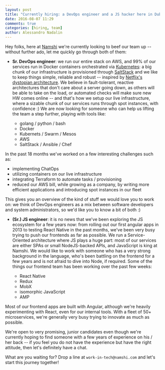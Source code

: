```yaml
---
layout: post
title: "Currently hiring: a DevOps engineer and a JS hacker here in Dubai"
date: 2016-08-07 11:29
comments: true
categories: [hiring, team]
author: Alessandro Nadalin
---
```


Hey folks, here at [Namshi](https://www.namshi.com) we're currently looking
to beef our team up -- without further ado, let me quickly go through both
of them:

<!-- more -->

* **Sr. DevOps engineer**: we run our entire stack on AWS, and 99% of our
services run in Docker containers orchestrated via [Kubernetes](http://kubernetes.io/):
a big chunk of our infrastructure is provisioned through [SaltStack](https://saltstack.com/)
and we like to keep things simple, reliable and robust -- inspired by
[Netflix's dystopian architecture](https://www.infoq.com/news/2013/05/dystopia-as-a-service).
We believe in fault-tolerant, reactive architectures that don't care about a
server going down, as others will be able to take on the load, or automated checks
will make sure new HW comes online -- and that's how we setup our live infrastructure,
where a sizable chunk of our services runs through spot instances, with confidence :)
We are now looking for someone who can help us lifting the team a step further, playing
with tools like:

  * golang / python / bash
  * Docker
  * Kubernets / Swarm / Mesos
  * AWS
  * SaltStack / Ansible / Chef

In the past 18 months we've worked on a few interesting challenges such as:

  * implementing ChatOps
  * utilizing containers on our live infrastructure
  * integrating Terraform to automate tasks / provisioning
  * reduced our AWS bill, while growing as a company, by writing more efficient
  applications and introducing spot instances in our fleet

This gives you an overview of the kind of stuff we would love you to work on:
we think of DevOps engineers as a mix between software developers
and system administrators, so we'd like you to know a bit of both :)

* **(Sr.) JS engineer**: it is no news that we've been exploring the JS ecosystem
for a few years now: from rolling out our first angular apps in 2013 to testing
React Native in the past months, we've been very busy trying to push our frontends
as far as possible.
We run a Service-Oriented architecture where JS plays a huge part: most of our
services are either SPAs or small NodeJS-backed APIs, and JavaScript is king at
Namshi.
We would like to work with someone who has a very strong background in the language,
who's been battling on the frontend for a few years and is not afraid to dive into
Node, if required.
Some of the things our frontend team has been working over the past few weeks:

  * React Native
  * Redux
  * MobX
  * isomorphic JavaScript
  * AMP

Most of our frontend apps are built with Angular, although we're heavily experimenting
with React, even for our internal tools. With a fleet of 50+ microservices, we're
generally very busy trying to innovate as much as possible.

We're open to very promising, junior candidates even though we're currently hoping
to find someone with a few years of experience on his / her back -- if you feel you
do not have the experience but have the right attitude, then let's definitely have
a chat.

What are you waiting for? Drop a line at `work-in-tech@namshi.com` and let's
start this journey together!
